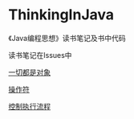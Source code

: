 # ThinkingInJava
《Java编程思想》读书笔记及书中代码

读书笔记在Issues中


[一切都是对象](https://github.com/GeorgeCh2/ThinkingInJava/issues/1)

[操作符](https://github.com/GeorgeCh2/ThinkingInJava/issues/2)

[控制执行流程](https://github.com/GeorgeCh2/ThinkingInJava/issues/3)
